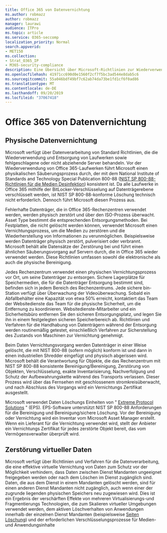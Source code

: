 ```yaml
---
title: Office 365 von Datenvernichtung
ms.author: robmazz
author: robmazz
manager: laurawi
audience: ITPro
ms.topic: article
ms.service: O365-seccomp
localization_priority: Normal
search.appverid:
- MET150
ms.collection:
- Strat_O365_IP
- M365-security-compliance
description: Eine Übersicht über Microsoft-Richtlinien zur Wiederverwendung, Entsorgung oder Vernichtung von Office 365 Datenträgern und Servern im Rechenzentrum.
ms.openlocfilehash: 41971cc690d0e1560f2cf7f5bc3ad544e8dab5c6
ms.sourcegitcommit: 55a046bdf49bf7c62ab74da73be1fd1cf6f0ad86
ms.translationtype: MT
ms.contentlocale: de-DE
ms.lasthandoff: 09/20/2019
ms.locfileid: "37067418"
---
```

# <a name="office-365-data-destruction"></a>Office 365 von Datenvernichtung

## <a name="physical-data-destruction"></a>Physische Datenvernichtung

Microsoft verfügt über Datenverarbeitung von Standard Richtlinien, die die Wiederverwendung und Entsorgung von Laufwerken sowie fehlgeschlagene oder nicht abziehende Server behandeln. Vor der Wiederverwendung von Office 365-Laufwerken führt Microsoft einen physikalischen Säuberungsprozess durch, der mit dem National Institute of Standards and Technology Special Publication 800-88 ([NIST SP 800-88-Richtlinien für die Medien Desinfektion](http://nvlpubs.nist.gov/nistpubs/SpecialPublications/NIST.SP.800-88r1.pdf)) konsistent ist. Da alle Laufwerke in Office 365 mithilfe der BitLocker-Verschlüsselung auf Datenträgerebene verschlüsselt werden, ist NIST SP 800-88-konforme Löschung technisch nicht erforderlich. Dennoch führt Microsoft diesen Prozess aus.

Fehlerhafte Datenträger, die in Office 365-Rechenzentren verwendet werden, werden physisch zerstört und über den ISO-Prozess überwacht. Asset Type bestimmt die entsprechenden Entsorgungsmethoden. Bei Festplatten, die nicht gelöscht werden können, verwendet Microsoft einen Vernichtungsprozess, um die Medien zu zerstören und die Wiederherstellung von Informationen zu verunmöglichen. Beispielsweise werden Datenträger physisch zerstört, pulverisiert oder verbrannt. Microsoft behält alle Datensätze der Zerstörung bei und führt einen ähnlichen Säuberungsvorgang auf Servern durch, die in Office 365 wieder verwendet werden. Diese Richtlinien umfassen sowohl die elektronische als auch die physische Bereinigung.

Jedes Rechenzentrum verwendet einen physischen Vernichtungsprozess vor Ort, um seine Datenträger zu entsorgen. Sichere Lagerplätze für Speichermedien, die für die Datenträger Entsorgung bestimmt sind, befinden sich in jedem Bereich des Rechenzentrums. Jede sichere bin-Station verfügt über Überwachung der Videoüberwachung. Sobald ein Abfallbehälter eine Kapazität von etwa 50% erreicht, kontaktiert das Team der Websitedienste das Team für die physische Sicherheit, um die Entfernung zu koordinieren. Websitedienste-Mitarbeiter und ein Sicherheitsbüro entfernen Sie den sicheren Entsorgungsplatz, und legen Sie ihn in einem festgelegten sicheren Speicherbereich ab. Richtlinien und Verfahren für die Handhabung von Datenträgern während der Entsorgung werden routinemäßig getestet, einschließlich Verfahren zur Sicherstellung des Zustands von Maschinen zur Vernichtung genehmigt.

Beim Daten Vernichtungsvorgang werden Datenträger in einer Weise gelöscht, die mit NIST 800-88 (sofern möglich) konform ist und dann in einen industriellen Shredder eingefügt und physisch abgerissen wird. Microsoft behält die Verantwortung für Objekte, die das Rechenzentrum mit NIST SP 800-88 konsistente Bereinigung/Bereinigung, Zerstörung von Objekten, Verschlüsselung, exakte Inventarisierung, Nachverfolgung und Schutz der Aufbewahrungskette während des Transports verlassen. Dieser Prozess wird über das Fernsehen mit geschlossenem stromkreisüberwacht, und nach Abschluss des Vorgangs wird ein Vernichtungs Zertifikat ausgestellt.

Microsoft verwendet Daten Löschungs Einheiten von " [Extreme Protocol Solutions](http://www.enterprisedataerasure.com/) " (EPS). EPS-Software unterstützt NIST SP 800-88 Anforderungen für die Bereinigung und Bereinigung/sichere Löschung. Vor der Bereinigung oder Vernichtung wird ein Inventar vom Microsoft Asset Manager erstellt. Wenn ein Lieferant für die Vernichtung verwendet wird, stellt der Anbieter ein Vernichtungs Zertifikat für jedes zerstörte Objekt bereit, das vom Vermögensverwalter überprüft wird.

## <a name="virtual-data-destruction"></a>Zerstörung virtueller Daten

Microsoft verfügt über Richtlinien und Verfahren für die Datenverarbeitung, die eine effektive virtuelle Vernichtung von Daten zum Schutz vor der Möglichkeit verhindern, dass Daten zwischen Dienst Mandanten ungeeignet freigegeben werden oder nach dem Löschen im Dienst zugänglich sind. Daten, die aus dem Dienst in einem Mandanten gelöscht werden, sind für einen anderen Dienst Mandanten nicht zugänglich, auch wenn einer der zugrunde liegenden physischen Speichers neu zugewiesen wird. Dies ist ein Ergebnis der verschärften Effekte von mehreren Virtualisierungs-und Fragmentierungs Technologien, die zum Skalieren virtueller Umgebungen verwendet werden, dem aktiven Löschverhalten von Anwendungen innerhalb der einzelnen Dienst Mandanten (beispielsweise [Seiten Löschung](https://docs.microsoft.com/office365/securitycompliance/office-365-exchange-online-data-deletion#page-zeroing)) und der erforderlichen Verschlüsselungsprozesse für Medien-und Anwendungsinhalte